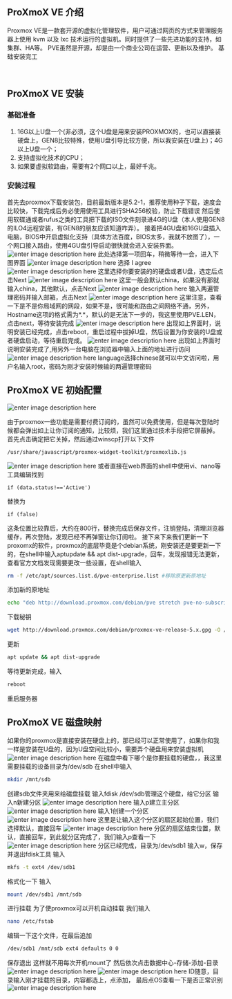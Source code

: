 

## ProXmoX VE 介绍
Proxmox VE是一款套开源的虚拟化管理软件，用户可通过网页的方式来管理服务器上使用 kvm 以及 lxc 技术运行的虚拟机。同时提供了一些先进功能的支持，如集群、HA等。
PVE虽然是开源，却是由一个商业公司在运营、更新以及维护。
基础安装完工

 
## ProXmoX VE 安装
### 基础准备
1. 16G以上U盘一个(非必须，这个U盘是用来安装PROXMOX的，也可以直接装硬盘上，GEN8比较特殊，使用U盘引导比较方便，所以我安装在U盘上)；4G以上U盘一个；
2. 支持虚拟化技术的CPU；
3. 如果要虚拟软路由，需要有2个网口以上，最好千兆。
 
### 安装过程
首先去proxmox下载安装包，目前最新版本是5.2-1，推荐使用种子下载，速度会比较快，下载完成后务必使用使用工具进行SHA256校验，防止下载错误
然后使用软碟通或者rufus之类的工具把下载的ISO文件刻录进4G的U盘（本人使用GEN8的ILO4远程安装，有GEN8的朋友应该知道咋弄）。
接着把4GU盘和16GU盘插入电脑，BIOS中开启虚拟化支持（具体方法百度，BIOS太多，我就不放图了），一个网口接入路由，使用4GU盘引导启动很快就会进入安装界面。
![enter image description here](./1.png)
此处选择第一项回车，稍微等待一会，进入下图界面
![enter image description here](2.png)
选择 I agree
![enter image description here](3.png)
这里选择你要安装的的硬盘或者U盘，选定后点击Next
![enter image description here](4.png)
这里一般会默认china，如果没有那就输入china，其他默认，点击Next
![enter image description here](5.png)
输入两遍管理密码并输入邮箱，点击Next
![enter image description here](6.png)
这里注意，查看一下是不是你局域网的网段，如果不是，很可能和路由之间网络不通，另外，Hostname这项的格式需为*.*，默认的是无法下一步的，我这里使用PVE.LEN，点击next，等待安装完成
![enter image description here](7.png)
出现如上界面时，说明安装已经完成，点击reboot，重启过程中拔掉U盘，然后设置为你安装的U盘或者硬盘启动，等待重启完成。
![enter image description here](8.png)
出现如上界面时说明安装完成了,用另外一台电脑在浏览器中输入上面的地址进行访问
![enter image description here](9.png)
language选择chinese就可以中文访问啦，用户名输入root，密码为刚才安装时候输的两遍管理密码
## ProXmoX VE 初始配置
![enter image description here](10.png)

由于proxmox一些功能是需要付费订阅的，虽然可以免费使用，但是每次登陆时候都会弹出如上让你订阅的通知，比较烦，我们这里通过技术手段把它屏蔽掉。
首先点击确定把它关掉，然后通过winscp打开以下文件 
```
/usr/share/javascript/proxmox-widget-toolkit/proxmoxlib.js 
```

![enter image description here](11.png)
或者直接在web界面的shell中使用vi、nano等工具编辑找到

``` 
if (data.status!=='Active')  
```

替换为

```
if (false) 
```

这条位置比较靠后，大约在800行，替换完成后保存文件，注销登陆，清理浏览器缓存，再次登陆，发现已经不再弹窗让你订阅啦。
接下来下来我们更新一下proxomx的软件，proxmox的底层毕竟是个debian系统，刚安装还是要更新一下的，在shell中输入aptupdate && apt dist-upgrade，回车，发现报错无法更新，查看官方文档发现需要更改一些设置，在shell输入
```sh
rm -f /etc/apt/sources.list.d/pve-enterprise.list #移除原更新原地址
```
添加新的原地址
```sh
echo "deb http://download.proxmox.com/debian/pve stretch pve-no-subscription" > /etc/apt/sources.list.d/pve-install-repo.list
```
下载秘钥
```sh
wget http://download.proxmox.com/debian/proxmox-ve-release-5.x.gpg -O /etc/apt/trusted.gpg.d/proxmox-ve-release-5.x.gpg
```
更新

```sh
apt update && apt dist-upgrade
```

等待更新完成，输入 

```sh
reboot
```

重启服务器

## ProXmoX VE 磁盘映射

如果你的proxmox是直接安装在硬盘上的，那已经可以正常使用了，如果你和我一样是安装在U盘的，因为U盘空间比较小，需要弄个硬盘用来安装虚拟机
![enter image description here](12.png)
在磁盘中看下哪个是你要挂载的硬盘，，我这里需要挂载的设备目录为/dev/sdb
在shell中输入

```sh
mkdir /mnt/sdb
```

创建sdb文件夹用来给磁盘挂载
输入fdisk /dev/sdb管理这个硬盘，给它分区
输入n新建分区
![enter image description here](13.png)
输入p建立主分区
![enter image description here](14.png)
输入1创建一个分区
![enter image description here](15.png)
这里是让输入这个分区的扇区起始位置，我们选择默认，直接回车
![enter image description here](16.png)
分区的扇区结束位置，默认，直接回车，到此就分区完成了，我们输入p查看一下
![enter image description here](17.png)
分区已经完成，目录为/dev/sdb1
输入w，保存并退出fdisk工具
输入
```sh 
mkfs -t ext4 /dev/sdb1
```
格式化一下
输入

```sh
mount /dev/sdb1 /mnt/sdb
```

进行挂载
为了使proxmox可以开机自动挂载
我们输入

```sh
nano /etc/fstab
``` 

编辑一下这个文件，在最后追加
```sh
/dev/sdb1 /mnt/sdb ext4 defaults 0 0
```
保存退出
这样就不用每次开机mount了
然后依次点击数据中心-存储-添加-目录
![enter image description here](18.png)
![enter image description here](19.png)
ID随意，目录输入刚才挂载的目录，内容都选上，点添加，
最后点OS查看一下是否正常识别
![enter image description here](20.png)